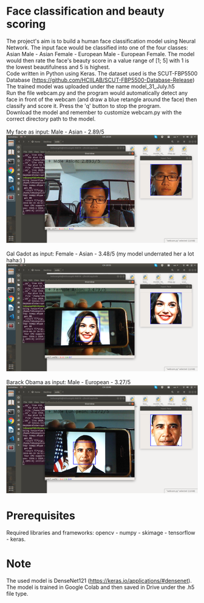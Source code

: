 # Face classification and beauty scoring
The project's aim is to build a human face classification model using Neural Network. The input face would be classified 
into one of the four classes: Asian Male - Asian Female - European Male - European Female. The model would then rate the
face's beauty score in a value range of [1; 5] with 1 is the lowest beautifulness and 5 is highest.  
Code written in Python using Keras.  The dataset used is the SCUT-FBP5500 Database (https://github.com/HCIILAB/SCUT-FBP5500-Database-Release)  
The trained model was uploaded under the name model_31_July.h5  
Run the file webcam.py and the program would automatically detect any face in front of the webcam (and draw a blue retangle around the face) 
then classify and score it. Press the 'q' button to stop the program.  
Download the model and remember to customize webcam.py with the correct directory path to the model.  
\
My face as input:  Male - Asian - 2.89/5
![apt get](https://github.com/lmhoang45/Beauty-Scoring/blob/master/Screenshot%20from%202018-08-19%2020-34-06.png)  
\
Gal Gadot as input:  Female - Asian - 3.48/5 (my model underrated her a lot haha:) )
![apt get](https://github.com/lmhoang45/Beauty-Scoring/blob/master/Screenshot%20from%202018-08-19%2020-35-48.png)  
\
Barack Obama as input:  Male - European - 3.27/5
![apt get](https://github.com/lmhoang45/Beauty-Scoring/blob/master/Screenshot%20from%202018-08-19%2020-40-53.png)    

# Prerequisites
Required libraries and frameworks: opencv - numpy - skimage - tensorflow - keras.
# Note
The used model is DenseNet121 (https://keras.io/applications/#densenet).  
The model is trained in Google Colab and then saved in Drive under the .h5 file type.
